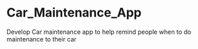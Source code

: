 # Car_Maintenance_App
 Develop Car maintenance app to help remind people when to do maintenance to their car
